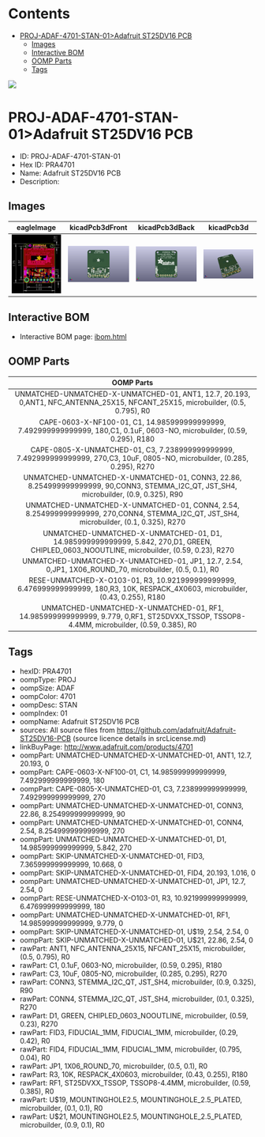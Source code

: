 



Contents
========

* [PROJ-ADAF-4701-STAN-01>Adafruit ST25DV16 PCB](#proj-adaf-4701-stan-01adafruit-st25dv16-pcb)
	* [Images](#images)
	* [Interactive BOM](#interactive-bom)
	* [OOMP Parts](#oomp-parts)
	* [Tags](#tags)
  
![][im]
# PROJ-ADAF-4701-STAN-01>Adafruit ST25DV16 PCB

- ID: PROJ-ADAF-4701-STAN-01
- Hex ID: PRA4701
- Name: Adafruit ST25DV16 PCB
- Description: 

## Images
  
  

|eagleImage|kicadPcb3dFront|kicadPcb3dBack|kicadPcb3d|
| :---: | :---: | :---: | :---: |
|[![eagleImage](eagleImage_140.png)](eagleImage_600.png)|[![kicadPcb3dFront](kicadPcb3dFront_140.png)](kicadPcb3dFront_600.png)|[![kicadPcb3dBack](kicadPcb3dBack_140.png)](kicadPcb3dBack_600.png)|[![kicadPcb3d](kicadPcb3d_140.png)](kicadPcb3d_600.png)|

## Interactive BOM

- Interactive BOM page: [ibom.html](kicad/bom/ibom.html)

## OOMP Parts
  

|OOMP Parts|
| :---: |
|UNMATCHED-UNMATCHED-X-UNMATCHED-01, ANT1, 12.7, 20.193, 0,ANT1, NFC_ANTENNA_25X15, NFCANT_25X15, microbuilder, (0.5, 0.795), R0|
|CAPE-0603-X-NF100-01, C1, 14.985999999999999, 7.492999999999999, 180,C1, 0.1uF, 0603-NO, microbuilder, (0.59, 0.295), R180|
|CAPE-0805-X-UNMATCHED-01, C3, 7.238999999999999, 7.492999999999999, 270,C3, 10uF, 0805-NO, microbuilder, (0.285, 0.295), R270|
|UNMATCHED-UNMATCHED-X-UNMATCHED-01, CONN3, 22.86, 8.254999999999999, 90,CONN3, STEMMA_I2C_QT, JST_SH4, microbuilder, (0.9, 0.325), R90|
|UNMATCHED-UNMATCHED-X-UNMATCHED-01, CONN4, 2.54, 8.254999999999999, 270,CONN4, STEMMA_I2C_QT, JST_SH4, microbuilder, (0.1, 0.325), R270|
|UNMATCHED-UNMATCHED-X-UNMATCHED-01, D1, 14.985999999999999, 5.842, 270,D1, GREEN, CHIPLED_0603_NOOUTLINE, microbuilder, (0.59, 0.23), R270|
|UNMATCHED-UNMATCHED-X-UNMATCHED-01, JP1, 12.7, 2.54, 0,JP1, 1X06_ROUND_70, microbuilder, (0.5, 0.1), R0|
|RESE-UNMATCHED-X-O103-01, R3, 10.921999999999999, 6.476999999999999, 180,R3, 10K, RESPACK_4X0603, microbuilder, (0.43, 0.255), R180|
|UNMATCHED-UNMATCHED-X-UNMATCHED-01, RF1, 14.985999999999999, 9.779, 0,RF1, ST25DVXX_TSSOP, TSSOP8-4.4MM, microbuilder, (0.59, 0.385), R0|

## Tags

- hexID: PRA4701
- oompType: PROJ
- oompSize: ADAF
- oompColor: 4701
- oompDesc: STAN
- oompIndex: 01
- oompName: Adafruit ST25DV16 PCB
- sources: All source files from https://github.com/adafruit/Adafruit-ST25DV16-PCB (source licence details in srcLicense.md)
- linkBuyPage: http://www.adafruit.com/products/4701
- oompPart: UNMATCHED-UNMATCHED-X-UNMATCHED-01, ANT1, 12.7, 20.193, 0
- oompPart: CAPE-0603-X-NF100-01, C1, 14.985999999999999, 7.492999999999999, 180
- oompPart: CAPE-0805-X-UNMATCHED-01, C3, 7.238999999999999, 7.492999999999999, 270
- oompPart: UNMATCHED-UNMATCHED-X-UNMATCHED-01, CONN3, 22.86, 8.254999999999999, 90
- oompPart: UNMATCHED-UNMATCHED-X-UNMATCHED-01, CONN4, 2.54, 8.254999999999999, 270
- oompPart: UNMATCHED-UNMATCHED-X-UNMATCHED-01, D1, 14.985999999999999, 5.842, 270
- oompPart: SKIP-UNMATCHED-X-UNMATCHED-01, FID3, 7.365999999999999, 10.668, 0
- oompPart: SKIP-UNMATCHED-X-UNMATCHED-01, FID4, 20.193, 1.016, 0
- oompPart: UNMATCHED-UNMATCHED-X-UNMATCHED-01, JP1, 12.7, 2.54, 0
- oompPart: RESE-UNMATCHED-X-O103-01, R3, 10.921999999999999, 6.476999999999999, 180
- oompPart: UNMATCHED-UNMATCHED-X-UNMATCHED-01, RF1, 14.985999999999999, 9.779, 0
- oompPart: SKIP-UNMATCHED-X-UNMATCHED-01, U$19, 2.54, 2.54, 0
- oompPart: SKIP-UNMATCHED-X-UNMATCHED-01, U$21, 22.86, 2.54, 0
- rawPart: ANT1, NFC_ANTENNA_25X15, NFCANT_25X15, microbuilder, (0.5, 0.795), R0
- rawPart: C1, 0.1uF, 0603-NO, microbuilder, (0.59, 0.295), R180
- rawPart: C3, 10uF, 0805-NO, microbuilder, (0.285, 0.295), R270
- rawPart: CONN3, STEMMA_I2C_QT, JST_SH4, microbuilder, (0.9, 0.325), R90
- rawPart: CONN4, STEMMA_I2C_QT, JST_SH4, microbuilder, (0.1, 0.325), R270
- rawPart: D1, GREEN, CHIPLED_0603_NOOUTLINE, microbuilder, (0.59, 0.23), R270
- rawPart: FID3, FIDUCIAL_1MM, FIDUCIAL_1MM, microbuilder, (0.29, 0.42), R0
- rawPart: FID4, FIDUCIAL_1MM, FIDUCIAL_1MM, microbuilder, (0.795, 0.04), R0
- rawPart: JP1, 1X06_ROUND_70, microbuilder, (0.5, 0.1), R0
- rawPart: R3, 10K, RESPACK_4X0603, microbuilder, (0.43, 0.255), R180
- rawPart: RF1, ST25DVXX_TSSOP, TSSOP8-4.4MM, microbuilder, (0.59, 0.385), R0
- rawPart: U$19, MOUNTINGHOLE2.5, MOUNTINGHOLE_2.5_PLATED, microbuilder, (0.1, 0.1), R0
- rawPart: U$21, MOUNTINGHOLE2.5, MOUNTINGHOLE_2.5_PLATED, microbuilder, (0.9, 0.1), R0



[im]: kicadPcb3d_450.png
